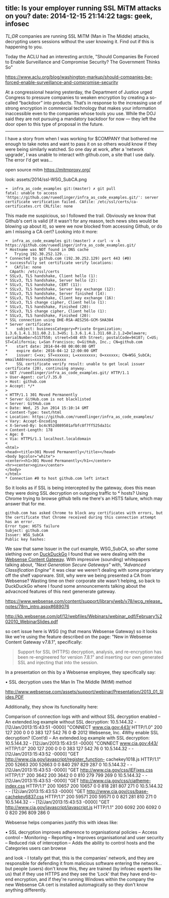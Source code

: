 title: Is your employer running SSL MiTM attacks on you?
date: 2014-12-15 21:14:22
tags: geek,
infosec
---
_TL;DR_ companies are running SSL MiTM (Man in The Middle) attacks, decrypting users sessions without the user knowing it. Find out if this is happening to you.

Today the ACLU had an interesting arctcle, "Should Companies Be Forced to Enable Surveillance and Compromise Security? The Government Thinks So"



https://www.aclu.org/blog/washington-markup/should-companies-be-forced-enable-surveillance-and-compromise-security


At a congressional hearing yesterday, the Department of Justice urged Congress to pressure companies to weaken encryption by creating a so-called “backdoor” into products. That’s in response to the increasing use of strong encryption in commercial technology that makes your information inaccessible even to the companies whose tools you use. While the DOJ said they are not pursuing a mandatory backdoor for now — they left the door open to this type of proposal in the future.



---



I have a story from when I was working for $COMPANY that bothered me enough to take notes and want to pass it on so others would know if they were being similarly watched. So one day at work, after a 'network upgrade', I was unable to interact with github.com, a site that I use daily. The error I'd get was...

open source mitm https://mitmproxy.org/

look: assets/2014/ssl-WSG_SubCA.png

```
➜  infra_as_code_examples git:(master) ✗ git pull
fatal: unable to access 'https://github.com/rueedlinger/infra_as_code_examples.git/': server certificate verification failed. CAfile: /etc/ssl/certs/ca-certificates.crt CRLfile: none
```

This made me suspicious, so I followed the trail. Obviously we know that Github's cert is valid (if it wasn't for any reason, tech news sites would be blowing up about it), so were we now blocked from accessing Github, or do am I missing a CA cert? Looking into it more:

```
➜  infra_as_code_examples git:(master) ✗ curl -v -k https://github.com/rueedlinger/infra_as_code_examples.git/
* Hostname was NOT found in DNS cache
*   Trying 192.30.252.129...
* Connected to github.com (192.30.252.129) port 443 (#0)
* successfully set certificate verify locations:
*   CAfile: none
  CApath: /etc/ssl/certs
* SSLv3, TLS handshake, Client hello (1):
* SSLv3, TLS handshake, Server hello (2):
* SSLv3, TLS handshake, CERT (11):
* SSLv3, TLS handshake, Server key exchange (12):
* SSLv3, TLS handshake, Server finished (14):
* SSLv3, TLS handshake, Client key exchange (16):
* SSLv3, TLS change cipher, Client hello (1):
* SSLv3, TLS handshake, Finished (20):
* SSLv3, TLS change cipher, Client hello (1):
* SSLv3, TLS handshake, Finished (20):
* SSL connection using DHE-RSA-AES256-GCM-SHA384
* Server certificate:
*    subject: businessCategory=Private Organization; 1.3.6.1.4.1.311.60.2.1.3=US; 1.3.6.1.4.1.311.60.2.1.2=Delaware; serialNumber=5157550; street=548 4th Street; postalCode=94107; C=US; ST=California; L=San Francisco; O=GitHub, Inc.; CN=github.com
*    start date: 2014-04-08 00:00:00 GMT
*    expire date: 2016-04-12 12:00:00 GMT
*    issuer: C=xx; ST=xxxxxx; L=xxxxxxxx; O=xxxxxx; CN=WSG_SubCA; emailAddress=xxxxxx@xxxxxxx
*    SSL certificate verify result: unable to get local issuer certificate (20), continuing anyway.
> GET /rueedlinger/infra_as_code_examples.git/ HTTP/1.1
> User-Agent: curl/7.35.0
> Host: github.com
> Accept: */*
> 
< HTTP/1.1 301 Moved Permanently
* Server GitHub.com is not blacklisted
< Server: GitHub.com
< Date: Wed, 25 Jun 2014 15:10:14 GMT
< Content-Type: text/html
< Location: https://github.com/rueedlinger/infra_as_code_examples/
< Vary: Accept-Encoding
< X-Served-By: bc4c952d089501afbfc8f7ff525da31c
< Content-Length: 178
< Age: 0
< Via: HTTPS/1.1 localhost.localdomain
< 
<html>
<head><title>301 Moved Permanently</title></head>
<body bgcolor="white">
<center><h1>301 Moved Permanently</h1></center>
<hr><center>nginx</center>
</body>
</html>
* Connection #0 to host github.com left intact
```

So it looks as if SSL is being intercepted by the gateway, does this mean they were doing SSL decryption on outgoing traffic to * hosts? Using Chrome trying to browse github tells me there's an HSTS failure, which may answer that for me.

```
github.com has asked Chrome to block any certificates with errors, but the certificate that Chrome received during this connection attempt has an error.
Error type: HSTS failure
Subject: github.com
Issuer: WSG_SubCA
Public key hashes:
```

We saw that same Issuer in the curl example, WSG_SubCA, so after some slething over on [DuckDuckGo](https://duckduckgo.com) I found that we were dealing with the [Websense Content Gateway](https://www.websense.com/content/web-security-gateway-features.aspx). With impressive (sounding) whitepapers talking about, _"Next Generation Secure Gateways"_ with, _"Advanced Classification Engine"_ it was clear we weren't dealing with some proprietary off the shelf vaporware. Still, why were we being presented a CA from Websense? Wasting time on their corporate site wasn't helping, so back to DuckDuckGo where I found some announcements talking about the advacnced features of this next genenerate gateway. 

https://www.websense.com/content/support/library/web/v78/wcg_release_notes/78rn_intro.aspx#689076




http://kb.websense.com/pf/12/webfiles/Webinars/webinar_pdf/February%202010_WebinarSlides.pdf


so cert issue here is WSG (ng that means Websense Gateway) so it looks like we're using the feature described on the page: "New in Websense Content Gateway v7.8.1", specifically:

> Support for SSL (HTTPS) decryption, analysis, and re-encryption has been re-engineered for version 7.8.1" and inserting our own generated SSL and injecting that into the session. 


In a presentation on this by a Websense employee, they specifically say:

• SSL decryption uses the Man In The Middle (MitM) method 

http://www.websense.com/assets/support/webinar/Presentation/2013_01_Slides.PDF

Additionally, they show its functionality here:

Comparison of connection logs with and without SSL decryption
enabled
– An extended.log example without SSL decryption:
10.5.144.32 - [12/Jan/2013:15:43:51 -0000] "CONNECT www.cia.gov:443/ HTTP/1.0" 200 127 200 0 0 0 383
127 542 76 0
© 2012 Websense, Inc.
4Why enable SSL decryption? (Cont’d)
– An extended.log example with SSL decryption:
10.5.144.32 - [12/Jan/2013:15:43:51 -0000] "CONNECT www.cia.gov:443/ HTTP/1.0" 200 127 200 0 0 0
383 127 542 76 0
10.5.144.32 - - [12/Jan/2013:15:43:52 -0000] "GET http://www.cia.gov/javascript/register_function-
cachekey1018.js HTTP/1.1" 200 52663 200 52663 0 0 840 297 829 287 0
10.5.144.32 - - [12/Jan/2013:15:43:53 -0000] "GET http://www.cia.gov/css/IEFixes.css HTTP/1.1" 200
3642 200 3642 0 0 810 279 799 269 0
10.5.144.32 - - [12/Jan/2013:15:43:53 -0000] "GET http://www.cia.gov/css/ciatheme-index.css
HTTP/1.1" 200 10657 200 10657 0 0 818 281 807 271 0
10.5.144.32 - - [12/Jan/2013:15:43:53 -0000] "GET http://www.cia.gov/css/base-cachekey6837.css
HTTP/1.1" 200 59571 200 59571 0 0 821 281 810 271 0
10.5.144.32 - - [12/Jan/2013:15:43:53 -0000] "GET http://www.cia.gov/javascript/javascript.js HTTP/1.1"
200 6092 200 6092 0 0 820 296 809 286 0

Websense helps companies justify this with ideas like:

• SSL decryption improves adherence to organisational policies
– Access control
– Monitoring
– Reporting
• Improves organisational and user security
– Reduced risk of interception
– Adds the ability to control hosts and the Categories users can browse

and look - I totally get that, this is the companies' network, and they are responsible for defending it from malicious software entering the network... but people (users) don't know this, they are trained (by infosec experts like us) that if they use HTTPS and they see the 'Lock' that they have end-to-end encryption, and if they're running Windows within the company the new Websense CA cert is installed automagically so they don't know anything differently.


